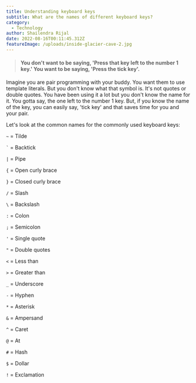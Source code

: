 ```yaml
---
title: Understanding keyboard keys
subtitle: What are the names of different keyboard keys?
category:
  - Technology
author: Shailendra Rijal
date: 2022-08-16T00:11:45.312Z
featureImage: /uploads/inside-glacier-cave-2.jpg
---
```

> #### You don't want to be saying, 'Press that key left to the number 1 key.' You want to be saying, 'Press the tick key'.

Imagine you are pair programming with your buddy. You want them to use template literals. But you don't know what that symbol is. It's not quotes or double quotes. You have been using it a lot but you don't know the name for it. You gotta say, the one left to the number 1 key. But, if you know the name of the key, you can easily say, 'tick key' and that saves time for you and your pair.

Let's look at the common names for the commonly used keyboard keys:

`~` = Tilde

`` ` `` = Backtick

`|` = Pipe

`{` = Open curly brace

`}` = Closed curly brace

`/` = Slash

`\` = Backslash

`:` = Colon

`;` = Semicolon

`'` = Single quote

`"` = Double quotes

`<` = Less than

`>` = Greater than

`_` = Underscore

`-` = Hyphen

`*` = Asterisk

`&` = Ampersand

`^` = Caret

`@` = At

`#` = Hash

`$` = Dollar

`!` = Exclamation